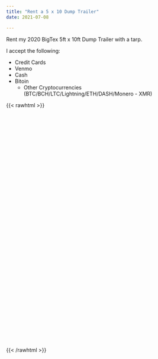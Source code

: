 ```yaml
---
title: "Rent a 5 x 10 Dump Trailer"
date: 2021-07-08

---
```


Rent my 2020 BigTex 5ft x 10ft Dump Trailer with a tarp.

I accept the following:
- Credit Cards
- Venmo
- Cash
- Bitoin
  - Other Cryptocurrencies (BTC/BCH/LTC/Lightning/ETH/DASH/Monero - XMR)

{{< rawhtml >}}
<!-- Calendly inline widget begin -->
<div class="calendly-inline-widget" data-url="https://calendly.com/mishochu/rent-dump-trailer" style="min-width:320px;height:630px;"></div>
<script type="text/javascript" src="https://assets.calendly.com/assets/external/widget.js" async></script>
<!-- Calendly inline widget end -->
{{< /rawhtml >}}
